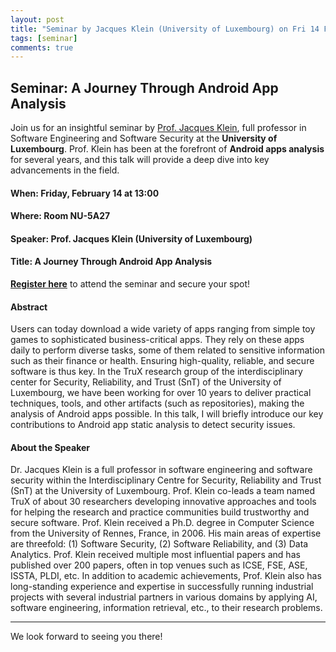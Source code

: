 ```yaml
---
layout: post
title: "Seminar by Jacques Klein (University of Luxembourg) on Fri 14 February at 13:00"
tags: [seminar]
comments: true
---
```


## Seminar: A Journey Through Android App Analysis

Join us for an insightful seminar by [Prof. Jacques Klein](https://jacquesklein2302.github.io/), full professor in Software Engineering and Software Security at the **University of Luxembourg**. Prof. Klein has been at the forefront of **Android apps analysis** for several years, and this talk will provide a deep dive into key advancements in the field.

#### **When:** Friday, February 14 at 13:00  
#### **Where:** Room NU-5A27  
#### **Speaker:** Prof. Jacques Klein (University of Luxembourg)  
#### **Title:** A Journey Through Android App Analysis  

**[Register here](https://forms.gle/KcitsbvWDLbvPFT76)** to attend the seminar and secure your spot!


#### Abstract
Users can today download a wide variety of apps ranging from simple toy games to sophisticated business-critical apps. They rely on these apps daily to perform diverse tasks, some of them related to sensitive information such as their finance or health. Ensuring high-quality, reliable, and secure software is thus key. In the TruX research group of the interdisciplinary center for Security, Reliability, and Trust (SnT) of the University of Luxembourg, we have been working for over 10 years to deliver practical techniques, tools, and other artifacts (such as repositories), making the analysis of Android apps possible. In this talk, I will briefly introduce our key contributions to Android app static analysis to detect security issues. 

#### About the Speaker
Dr. Jacques Klein is a full professor in software engineering and software security within the Interdisciplinary Centre for Security, Reliability and Trust (SnT) at the University of Luxembourg. Prof. Klein co-leads a team named TruX of about 30 researchers developing innovative approaches and tools for helping the research and practice communities build trustworthy and secure software. Prof. Klein received a Ph.D. degree in Computer Science from the University of Rennes, France, in 2006. His main areas of expertise are threefold: (1) Software Security, (2) Software Reliability, and (3) Data Analytics. Prof. Klein received multiple most influential papers and has published over 200 papers, often in top venues such as ICSE, FSE, ASE, ISSTA, PLDI, etc. In addition to academic achievements, Prof. Klein also has long-standing experience and expertise in successfully running industrial projects with several industrial partners in various domains by applying AI, software engineering, information retrieval, etc., to their research problems.


---
We look forward to seeing you there!